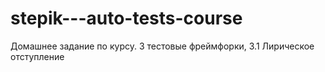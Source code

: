 # stepik---auto-tests-course
Домашнее задание по курсу. 3 тестовые фреймфорки, 3.1 Лирическое отступление
